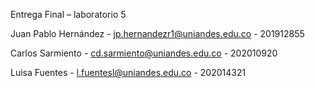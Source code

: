 Entrega Final – laboratorio 5


Juan Pablo Hernández - jp.hernandezr1@uniandes.edu.co - 201912855


Carlos Sarmiento - cd.sarmiento@uniandes.edu.co - 202010920


Luisa Fuentes - l.fuentesl@uniandes.edu.co - 202014321
